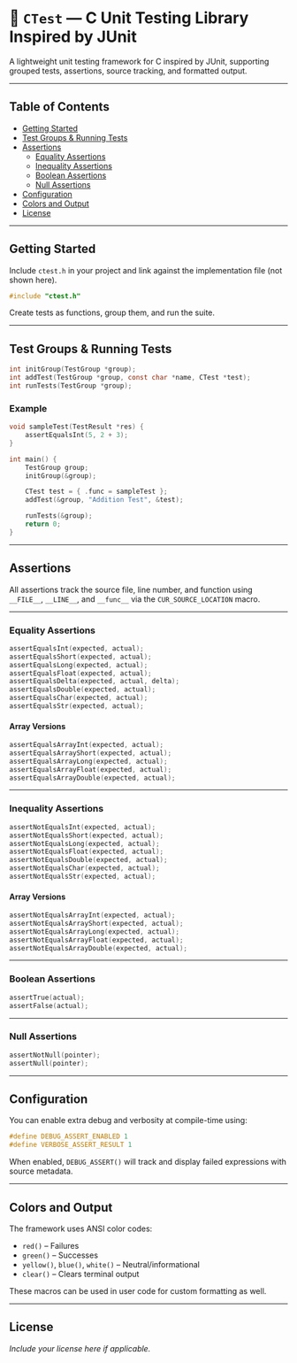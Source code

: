 # 📘 `CTest` — C Unit Testing Library Inspired by JUnit

A lightweight unit testing framework for C inspired by JUnit, supporting grouped tests, assertions, source tracking, and formatted output.

---

## Table of Contents

- [Getting Started](#getting-started)
- [Test Groups & Running Tests](#test-groups--running-tests)
- [Assertions](#assertions)
  - [Equality Assertions](#equality-assertions)
  - [Inequality Assertions](#inequality-assertions)
  - [Boolean Assertions](#boolean-assertions)
  - [Null Assertions](#null-assertions)
- [Configuration](#configuration)
- [Colors and Output](#colors-and-output)
- [License](#license)

---

## Getting Started

Include `ctest.h` in your project and link against the implementation file (not shown here). 

```c
#include "ctest.h"
```

Create tests as functions, group them, and run the suite.

---

## Test Groups & Running Tests

```c
int initGroup(TestGroup *group);
int addTest(TestGroup *group, const char *name, CTest *test);
int runTests(TestGroup *group);
```

### Example

```c
void sampleTest(TestResult *res) {
    assertEqualsInt(5, 2 + 3);
}

int main() {
    TestGroup group;
    initGroup(&group);

    CTest test = { .func = sampleTest };
    addTest(&group, "Addition Test", &test);

    runTests(&group);
    return 0;
}
```

---

## Assertions

All assertions track the source file, line number, and function using `__FILE__`, `__LINE__`, and `__func__` via the `CUR_SOURCE_LOCATION` macro.

---

### Equality Assertions

```c
assertEqualsInt(expected, actual);
assertEqualsShort(expected, actual);
assertEqualsLong(expected, actual);
assertEqualsFloat(expected, actual);
assertEqualsDelta(expected, actual, delta);
assertEqualsDouble(expected, actual);
assertEqualsChar(expected, actual);
assertEqualsStr(expected, actual);
```

#### Array Versions

```c
assertEqualsArrayInt(expected, actual);
assertEqualsArrayShort(expected, actual);
assertEqualsArrayLong(expected, actual);
assertEqualsArrayFloat(expected, actual);
assertEqualsArrayDouble(expected, actual);
```

---

### Inequality Assertions

```c
assertNotEqualsInt(expected, actual);
assertNotEqualsShort(expected, actual);
assertNotEqualsLong(expected, actual);
assertNotEqualsFloat(expected, actual);
assertNotEqualsDouble(expected, actual);
assertNotEqualsChar(expected, actual);
assertNotEqualsStr(expected, actual);
```

#### Array Versions

```c
assertNotEqualsArrayInt(expected, actual);
assertNotEqualsArrayShort(expected, actual);
assertNotEqualsArrayLong(expected, actual);
assertNotEqualsArrayFloat(expected, actual);
assertNotEqualsArrayDouble(expected, actual);
```

---

### Boolean Assertions

```c
assertTrue(actual);
assertFalse(actual);
```

---

### Null Assertions

```c
assertNotNull(pointer);
assertNull(pointer);
```

---

## Configuration

You can enable extra debug and verbosity at compile-time using:

```c
#define DEBUG_ASSERT_ENABLED 1
#define VERBOSE_ASSERT_RESULT 1
```

When enabled, `DEBUG_ASSERT()` will track and display failed expressions with source metadata.

---

## Colors and Output

The framework uses ANSI color codes:

- `red()` – Failures
- `green()` – Successes
- `yellow()`, `blue()`, `white()` – Neutral/informational
- `clear()` – Clears terminal output

These macros can be used in user code for custom formatting as well.

---

## License

*Include your license here if applicable.*
